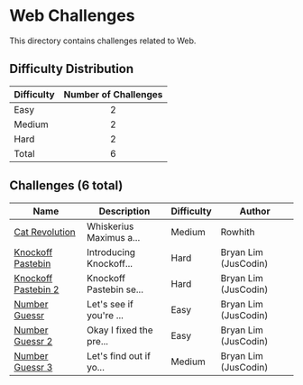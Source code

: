 # Web Challenges
This directory contains challenges related to Web.

## Difficulty Distribution
| Difficulty | Number of Challenges |
| ---------- |:--------------------:|
| Easy | 2 |
| Medium | 2 |
| Hard | 2 |
| Total | 6 |

## Challenges (6 total)
| Name | Description | Difficulty | Author |
| ---- | ----------- | ---------- | ------ |
| [Cat Revolution](<./Cat Revolution>) | Whiskerius Maximus a... | Medium | Rowhith |
| [Knockoff Pastebin](<./Knockoff Pastebin>) | Introducing Knockoff... | Hard | Bryan Lim (JusCodin) |
| [Knockoff Pastebin 2](<./Knockoff Pastebin 2>) | Knockoff Pastebin se... | Hard | Bryan Lim (JusCodin) |
| [Number Guessr](<./Number Guessr>) | Let's see if you're ... | Easy | Bryan Lim (JusCodin) |
| [Number Guessr 2](<./Number Guessr 2>) | Okay I fixed the pre... | Easy | Bryan Lim (JusCodin) |
| [Number Guessr 3](<./Number Guessr 3>) | Let's find out if yo... | Medium | Bryan Lim (JusCodin) |
